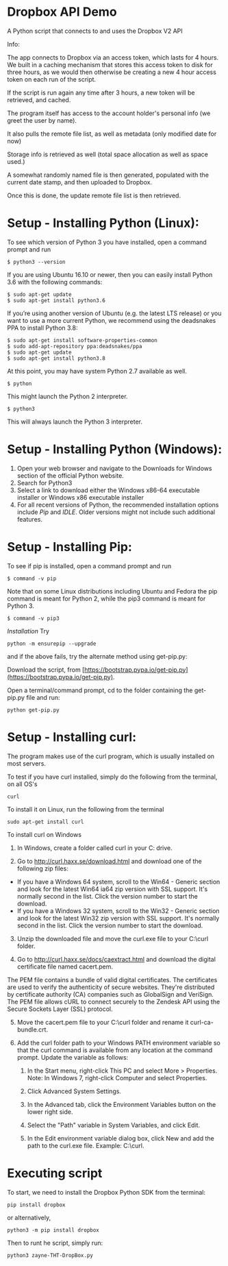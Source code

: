 # Dropbox API Demo

A Python script that connects to and uses the Dropbox V2 API

Info:

The app connects to Dropbox via an access token, which lasts for 4 hours. 
We built in a caching mechanism that stores this access token to disk for three hours, as we would then otherwise be creating a new 4 hour access token on each run of the script.

If the script is run again any time after 3 hours, a new token will be retrieved, and cached.

The program itself has access to the account holder's personal info (we greet the user by name).

It also pulls the remote file list, as well as metadata (only modified date for now)

Storage info is retrieved as well (total space allocation as well as space used.)

A somewhat randomly named file is then generated, populated with the current date stamp, and then uploaded to Dropbox.

Once this is done, the update remote file list is then retrieved.


# Setup - Installing Python (Linux):
To see which version of Python 3 you have installed, open a command prompt and run

```
$ python3 --version
```

If you are using Ubuntu 16.10 or newer, then you can easily install Python 3.6 with the following commands:

```
$ sudo apt-get update
$ sudo apt-get install python3.6
```

If you’re using another version of Ubuntu (e.g. the latest LTS release) or you want to use a more current Python, we recommend using the deadsnakes PPA to install Python 3.8:

```
$ sudo apt-get install software-properties-common
$ sudo add-apt-repository ppa:deadsnakes/ppa
$ sudo apt-get update
$ sudo apt-get install python3.8
```

At this point, you may have system Python 2.7 available as well.
```
$ python
```
This might launch the Python 2 interpreter.
```
$ python3
```
This will always launch the Python 3 interpreter.


# Setup - Installing Python (Windows):

1. Open your web browser and navigate to the Downloads for Windows section of the official Python website.
2. Search for Python3
3. Select a link to download either the Windows x86-64 executable installer or Windows x86 executable installer
4. For all recent versions of Python, the recommended installation options include *Pip* and *IDLE*. Older versions might not include such additional features.

# Setup - Installing Pip:

To see if pip is installed, open a command prompt and run
```
$ command -v pip
```
Note that on some Linux distributions including Ubuntu and Fedora the pip command is meant for Python 2, while the pip3 command is meant for Python 3.
```
$ command -v pip3
```
*Installation*
Try
```
python -m ensurepip --upgrade
```
and if the above fails, try the alternate method using get-pip.py: 

Download the script, from [https://bootstrap.pypa.io/get-pip.py](https://bootstrap.pypa.io/get-pip.py). 

Open a terminal/command prompt, cd to the folder containing the get-pip.py file and run:
```
python get-pip.py
```

# Setup - Installing curl:
The program makes use of the curl program, which is usually installed on most servers. 

To test if you have curl installed, simply do the following from the terminal, on all OS's
```
curl
```

To install it on Linux, run the following from the terminal
```
sudo apt-get install curl
```
To install curl on Windows
1. In Windows, create a folder called curl in your C: drive.

2. Go to http://curl.haxx.se/download.html and download one of the following zip files:

  - If you have a Windows 64 system, scroll to the Win64 - Generic section and look for the latest Win64 ia64 zip version with SSL support. It's normally second in the list. Click the version number to start the download.
  - If you have a Windows 32 system, scroll to the Win32 - Generic section and look for the latest Win32 zip version with SSL support. It's normally second in the list. Click the version number to start the download.

3. Unzip the downloaded file and move the curl.exe file to your C:\curl folder.

4. Go to http://curl.haxx.se/docs/caextract.html and download the digital certificate file named cacert.pem.

The PEM file contains a bundle of valid digital certificates. The certificates are used to verify the authenticity of secure websites. They're distributed by certificate authority (CA) companies such as GlobalSign and VeriSign. The PEM file allows cURL to connect securely to the Zendesk API using the Secure Sockets Layer (SSL) protocol.

5. Move the cacert.pem file to your C:\curl folder and rename it curl-ca-bundle.crt.

6. Add the curl folder path to your Windows PATH environment variable so that the curl command is available from any location at the command prompt. Update the variable as follows:

    1. In the Start menu, right-click This PC and select More > Properties. 
  Note: In Windows 7, right-click Computer and select Properties.

    2. Click Advanced System Settings.

    3. In the Advanced tab, click the Environment Variables button on the lower right side.

    4. Select the "Path" variable in System Variables, and click Edit.

    5. In the Edit environment variable dialog box, click New and add the path to the curl.exe file. Example: C:\curl.

# Executing script

To start, we need to install the Dropbox Python SDK from the terminal:

```
pip install dropbox
```
or alternatively,
```
python3 -m pip install dropbox
```

Then to runt he script, simply run:
```
python3 zayne-THT-DropBox.py
```
